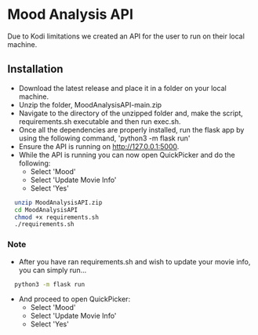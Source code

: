 
# Mood Analysis API

Due to Kodi limitations we created an API for the user to run on their local machine.


## Installation

- Download the latest release and place it in a folder on your local machine.
- Unzip the folder, MoodAnalysisAPI-main.zip
- Navigate to the directory of the unzipped folder and, make the script, requirements.sh executable and then run exec.sh.
- Once all the dependencies are properly installed, run the flask app by using the following command, 'python3 -m flask run'
- Ensure the API is running on http://127.0.0.1:5000.
- While the API is running you can now open QuickPicker and do the following:
    - Select 'Mood'
    - Select 'Update Movie Info'
    - Select 'Yes'

```bash
  unzip MoodAnalysisAPI.zip
  cd MoodAnalysisAPI
  chmod +x requirements.sh
  ./requirements.sh
```
### Note
- After you have ran requirements.sh and wish to update your movie info, you can simply run...
```bash
  python3 -m flask run
```
- And proceed to open QuickPicker:
    - Select 'Mood'
    - Select 'Update Movie Info'
    - Select 'Yes'
